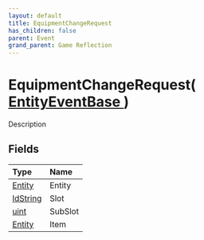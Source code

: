 ```yaml
---
layout: default
title: EquipmentChangeRequest
has_children: false
parent: Event
grand_parent: Game Reflection
---
```

# EquipmentChangeRequest( [ EntityEventBase ](/riftbreaker-wiki/docs/game-reflection/events/entity_event_base/) )
Description 

## Fields

| Type | Name |
|:----------|:--------------|
| [Entity](/riftbreaker-wiki/docs/game-reflection/classes/entity/) | Entity |
| [IdString](/riftbreaker-wiki/docs/game-reflection/components/id_string/) | Slot |
| [uint](/riftbreaker-wiki/docs/game-reflection/components/uint/) | SubSlot |
| [Entity](/riftbreaker-wiki/docs/game-reflection/classes/entity/) | Item |

